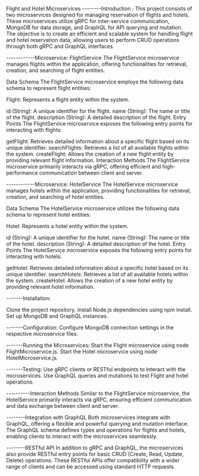 Flight and Hotel Microservices 
--------Introduction :
This project consists of two microservices designed for managing reservation of flights and hotels. These microservices utilize gRPC for inter-service communication, MongoDB for data storage, and GraphQL for API querying and mutation. The objective is to create an efficient and scalable system for handling flight and hotel reservation data, allowing users to perform CRUD operations through both gRPC and GraphQL interfaces.


------------Microservice: FlightService
The FlightService microservice manages flights within the application, offering functionalities for retrieval, creation, and searching of flight entities.

Data Schema
The FlightService microservice employs the following data schema to represent flight entities:

Flight: Represents a flight entity within the system.

id (String): A unique identifier for the flight.
name (String): The name or title of the flight.
description (String): A detailed description of the flight.
Entry Points
The FlightService microservice exposes the following entry points for interacting with flights:

getFlight: Retrieves detailed information about a specific flight based on its unique identifier.
searchFlights: Retrieves a list of all available flights within the system.
createFlight: Allows the creation of a new flight entity by providing relevant flight information.
Interaction Methods
The FlightService microservice primarily interacts via gRPC, offering efficient and high-performance communication between client and server.

------------Microservice: HotelService
The HotelService microservice manages hotels within the application, providing functionalities for retrieval, creation, and searching of hotel entities.

Data Schema
The HotelService microservice utilizes the following data schema to represent hotel entities:

Hotel: Represents a hotel entity within the system.

id (String): A unique identifier for the hotel.
name (String): The name or title of the hotel.
description (String): A detailed description of the hotel.
Entry Points
The HotelService microservice exposes the following entry points for interacting with hotels:

getHotel: Retrieves detailed information about a specific hotel based on its unique identifier.
searchHotels: Retrieves a list of all available hotels within the system.
createHotel: Allows the creation of a new hotel entity by providing relevant hotel information.

-------Installation:
   
Clone the project repository.
Install Node.js dependencies using npm install.
Set up MongoDB and GraphQL instances.

-------Configuration:
Configure MongoDB connection settings in the respective microservice files.

-------Running the Microservices:
Start the Flight microservice using node FlightMicroservice.js.
Start the Hotel microservice using node HotelMicroservice.js.

-------Testing:
Use gRPC clients or RESTful endpoints to interact with the microservices.
Use GraphQL queries and mutations to test Flight and hotel operations.

----------Interaction Methods
Similar to the FlightService microservice, the HotelService primarily interacts via gRPC, ensuring efficient communication and data exchange between client and server.

--------Integration with GraphQL
Both microservices integrate with GraphQL, offering a flexible and powerful querying and mutation interface. The GraphQL schema defines types and operations for flights and hotels, enabling clients to interact with the microservices seamlessly.

--------RESTful API
In addition to gRPC and GraphQL, the microservices also provide RESTful entry points for basic CRUD (Create, Read, Update, Delete) operations. These RESTful APIs offer compatibility with a wider range of clients and can be accessed using standard HTTP requests.
